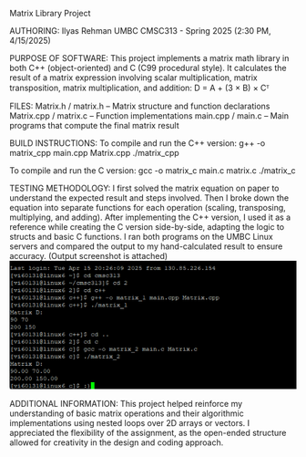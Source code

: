 Matrix Library Project

AUTHORING:
Ilyas Rehman
UMBC CMSC313 - Spring 2025 (2:30 PM, 4/15/2025)

PURPOSE OF SOFTWARE:
This project implements a matrix math library in both C++ (object-oriented) and C (C99 procedural style). It calculates the result of a matrix expression involving scalar multiplication, matrix transposition, matrix multiplication, and addition:
D = A + (3 × B) × Cᵀ

FILES:
Matrix.h / matrix.h – Matrix structure and function declarations
Matrix.cpp / matrix.c – Function implementations
main.cpp / main.c – Main programs that compute the final matrix result

BUILD INSTRUCTIONS:
To compile and run the C++ version:
g++ -o matrix_cpp main.cpp Matrix.cpp
./matrix_cpp

To compile and run the C version:
gcc -o matrix_c main.c matrix.c
./matrix_c

TESTING METHODOLOGY:
I first solved the matrix equation on paper to understand the expected result and steps involved. Then I broke down the equation into separate functions for each operation (scaling, transposing, multiplying, and adding). After implementing the C++ version, I used it as a reference while creating the C version side-by-side, adapting the logic to structs and basic C functions. I ran both programs on the UMBC Linux servers and compared the output to my hand-calculated result to ensure accuracy. (Output screenshot is attached)
![](https://github.com/Ilyas-Rehman/Matrix_C_CPP/blob/main/Screenshot%202025-04-15%20203853.png)

ADDITIONAL INFORMATION:
This project helped reinforce my understanding of basic matrix operations and their algorithmic implementations using nested loops over 2D arrays or vectors. I appreciated the flexibility of the assignment, as the open-ended structure allowed for creativity in the design and coding approach.
